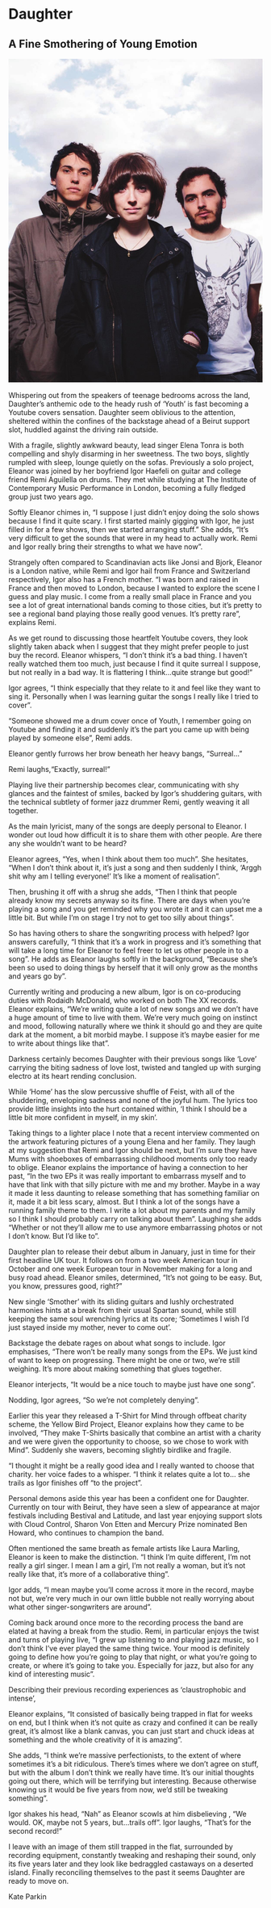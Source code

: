 # Daughter 	
## A Fine Smothering of Young Emotion

<p align="center">
<img src ="https://github.com/paranoidandroid-96/Daughter-Interviews/blob/d28fe3c89c57961a91668b004cbb04d0df9c3f52/Images/Timothy%20Cochrane/daughter_2013.jpg">
</p>

Whispering out from the speakers of teenage bedrooms across the land, Daughter’s anthemic ode to the heady rush of ‘Youth’ is fast becoming a Youtube covers sensation. Daughter seem oblivious to the attention, sheltered within the confines of the backstage ahead of a Beirut support slot, huddled against the driving rain outside.

With a fragile, slightly awkward beauty, lead singer Elena Tonra is both compelling and shyly disarming in her sweetness. The two boys, slightly rumpled with sleep, lounge quietly on the sofas. Previously a solo project, Eleanor was joined by her boyfriend Igor Haefeli on guitar and college friend Remi Aguilella on drums. They met while studying at The Institute of Contemporary Music Performance in London, becoming a fully fledged group just two years ago.

Softly Eleanor chimes in, “I suppose I just didn’t enjoy doing the solo shows because I find it quite scary. I first started mainly gigging with Igor, he just filled in for a few shows, then we started arranging stuff.” She adds, “It’s very difficult to get the sounds that were in my head to actually work. Remi and Igor really bring their strengths to what we have now”.

Strangely often compared to Scandinavian acts like Jonsi and Bjork, Eleanor is a London native, while Remi and Igor hail from France and Switzerland respectively, Igor also has a French mother. “I was born and raised in France and then moved to London, because I wanted to explore the scene I guess and play music. I come from a really small place in France and you see a lot of great international bands coming to those cities, but it’s pretty to see a regional band playing those really good venues. It’s pretty rare”, explains Remi.

As we get round to discussing those heartfelt Youtube covers, they look slightly taken aback when I suggest that they might prefer people to just buy the record. Eleanor whispers, “I don’t think it’s a bad thing. I haven’t really watched them too much, just because I find it quite surreal I suppose, but not really in a bad way. It is flattering I think…quite strange but good!”

Igor agrees, “I think especially that they relate to it and feel like they want to sing it. Personally when I was learning guitar the songs I really like I tried to cover”.

“Someone showed me a drum cover once of Youth, I remember going on Youtube and finding it and suddenly it’s the part you came up with being played by someone else”, Remi adds.

Eleanor gently furrows her brow beneath her heavy bangs, “Surreal…”

Remi laughs,“Exactly, surreal!”

Playing live their partnership becomes clear, communicating with shy glances and the faintest of smiles, backed by Igor’s shuddering guitars, with the technical subtlety of former jazz drummer Remi, gently weaving it all together.

As the main lyricist, many of the songs are deeply personal to Eleanor. I wonder out loud how difficult it is to share them with other people. Are there any she wouldn’t want to be heard?

Eleanor agrees, “Yes, when I think about them too much”. She hesitates, “When I don’t think about it, it’s just a song and then suddenly I think, ‘Arggh shit why am I telling everyone!’ It’s like a moment of realisation”.

Then, brushing it off with a shrug she adds, “Then I think that people already know my secrets anyway so its fine. There are days when you’re playing a song and you get reminded why you wrote it and it can upset me a little bit. But while I’m on stage I try not to get too silly about things”.

So has having others to share the songwriting process with helped? Igor answers carefully, “I think that it’s a work in progress and it’s something that will take a long time for Eleanor to feel freer to let us other people in to a song”. He adds as Eleanor laughs softly in the background, “Because she’s been so used to doing things by herself that it will only grow as the months and years go by”.

Currently writing and producing a new album, Igor is on co-producing duties with Rodaidh McDonald, who worked on both The XX records. Eleanor explains, “We’re writing quite a lot of new songs and we don’t have a huge amount of time to live with them. We’re very much going on instinct and mood, following naturally where we think it should go and they are quite dark at the moment, a bit morbid maybe. I suppose it’s maybe easier for me to write about things like that”.

Darkness certainly becomes Daughter with their previous songs like ‘Love’ carrying the biting sadness of love lost, twisted and tangled up with surging electro at its heart rending conclusion.

While ‘Home’ has the slow percussive shuffle of Feist, with all of the shuddering, enveloping sadness and none of the joyful hum. The lyrics too provide little insights into the hurt contained within, ‘I think I should be a little bit more confident in myself, in my skin’.

Taking things to a lighter place I note that a recent interview commented on the artwork featuring pictures of a young Elena and her family. They laugh at my suggestion that Remi and Igor should be next, but I’m sure they have Mums with shoeboxes of embarrassing childhood moments only too ready to oblige. Eleanor explains the importance of having a connection to her past, “In the two EPs it was really important to embarrass myself and to have that link with that silly picture with me and my brother. Maybe in a way it made it less daunting to release something that has something familiar on it, made it a bit less scary, almost. But I think a lot of the songs have a running family theme to them. I write a lot about my parents and my family so I think I should probably carry on talking about them”.  Laughing she adds “Whether or not they’ll allow me to use anymore embarrassing photos or not I don’t know. But I’d like to”.

Daughter plan to release their debut album in January, just in time for their first headline UK tour. It follows on from a two week American tour in October and one week European tour in November making for a long and busy road ahead.  Eleanor smiles, determined, “It’s not going to be easy. But, you know, pressures good, right?”

New single ‘Smother’ with its sliding guitars and lushly orchestrated harmonies hints at a break from their usual Spartan sound, while still keeping the same soul wrenching lyrics at its core; ‘Sometimes I wish I’d just stayed inside my mother, never to come out’.

Backstage the debate rages on about what songs to include. Igor emphasises, “There won’t be really many songs from the EPs. We just kind of want to keep on progressing. There might be one or two, we’re still weighing. It’s more about making something that glues together.

Eleanor interjects, “It would be a nice touch to maybe just have one song”.

Nodding, Igor agrees, “So we’re not completely denying”.

Earlier this year they released a T-Shirt for Mind through offbeat charity scheme, the Yellow Bird Project, Eleanor explains how they came to be involved, “They make T-Shirts basically that combine an artist with a charity and we were given the opportunity to choose, so we chose to work with Mind”. Suddenly she wavers, becoming slightly birdlike and fragile.

“I thought it might be a really good idea and I really wanted to choose that charity. her voice fades to a whisper. “I think it relates quite a lot to… she trails as Igor finishes off “to the project”.

Personal demons aside this year has been a confident one for Daughter. Currently on tour with Beirut, they have seen a slew of appearance at major festivals including Bestival and Latitude, and last year enjoying support slots with Cloud Control, Sharon Von Etten and Mercury Prize nominated Ben Howard, who continues to champion the band.

Often mentioned the same breath as female artists like Laura Marling, Eleanor is keen to make the distinction. “I think I’m quite different, I’m not really a girl singer. I mean I am a girl, I’m not really a woman, but it’s not really like that, it’s more of a collaborative thing”.

Igor adds, “I mean maybe you’ll come across it more in the record, maybe not but, we’re very much in our own little bubble not really worrying about what other singer-songwriters are around”.

Coming back around once more to the recording process the band are elated at having a break from the studio. Remi, in particular enjoys the twist and turns of playing live, “I grew up listening to and playing jazz music, so I don’t think I’ve ever played the same thing twice. Your mood is definitely going to define how you’re going to play that night, or what you’re going to create, or where it’s going to take you. Especially for jazz, but also for any kind of interesting music”.

Describing their previous recording experiences as ‘claustrophobic and intense’,

Eleanor explains, “It consisted of basically being trapped in flat for weeks on end, but I think when it’s not quite as crazy and confined it can be really great, it’s almost like a blank canvas, you can just start and chuck ideas at something and the whole creativity of it is amazing”.

She adds, “I think we’re massive perfectionists, to the extent of where sometimes it’s a bit ridiculous. There’s times where we don’t agree on stuff, but with the album I don’t think we really have time. It’s our initial thoughts going out there, which will be terrifying but interesting. Because otherwise knowing us it would be five years from now, we’d still be tweaking something”.

Igor shakes his head, “Nah” as Eleanor scowls at him disbelieving , “We would. OK, maybe not 5 years, but…trails off”. Igor laughs, “That’s for the second record!”

I leave with an image of them still trapped in the flat, surrounded by recording equipment, constantly tweaking and reshaping their sound, only its five years later and they look like bedraggled castaways on a deserted island. Finally reconciling themselves to the past it seems Daughter are ready to move on.

Kate Parkin
